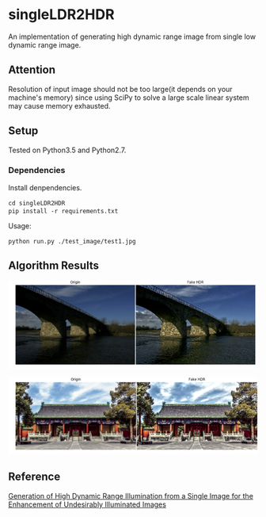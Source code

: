 # singleLDR2HDR
An implementation of generating high dynamic range image from single low dynamic range image.  



## Attention
Resolution of input image should not be too large(it depends on your machine's memory) since using SciPy to solve a large scale linear system may cause memory exhausted. 

## Setup
Tested on Python3.5 and Python2.7.
### Dependencies
Install denpendencies. 
```
cd singleLDR2HDR
pip install -r requirements.txt
```
Usage:
```
python run.py ./test_image/test1.jpg
```

## Algorithm Results 
![](./doc_img/result1.png)

![](./doc_img/result2.png)
## Reference
[Generation of High Dynamic Range Illumination from a Single Image for the Enhancement of Undesirably Illuminated Images](https://arxiv.org/abs/1708.00636?context=cs)
